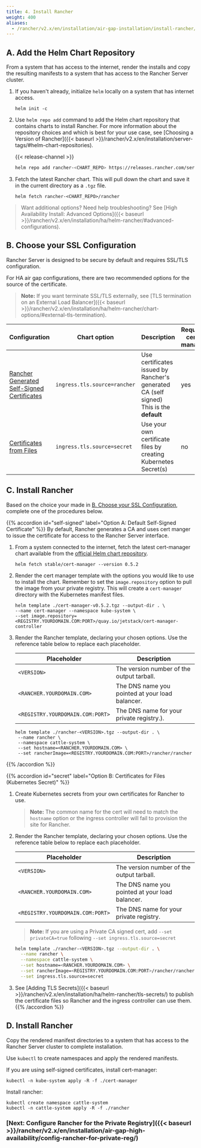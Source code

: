 ```yaml
---
title: 4. Install Rancher
weight: 400
aliases:
  - /rancher/v2.x/en/installation/air-gap-installation/install-rancher/
---
```


## A. Add the Helm Chart Repository

From a system that has access to the internet, render the installs and copy the resulting manifests to a system that has access to the Rancher Server cluster.

1. If you haven't already, initialize `helm` locally on a system that has internet access.

    ```plain
    helm init -c
    ```

2. Use `helm repo add` command to add the Helm chart repository that contains charts to install Rancher. For more information about the repository choices and which is best for your use case, see [Choosing a Version of Rancher]({{< baseurl >}}/rancher/v2.x/en/installation/server-tags/#helm-chart-repositories).

    {{< release-channel >}}

    ```bash
    helm repo add rancher-<CHART_REPO> https://releases.rancher.com/server-charts/<CHART_REPO>
    ```

3. Fetch the latest Rancher chart. This will pull down the chart and save it in the current directory as a `.tgz` file.

    ```plain
    helm fetch rancher-<CHART_REPO>/rancher
    ```

>Want additional options? Need help troubleshooting? See [High Availability Install: Advanced Options]({{< baseurl >}}/rancher/v2.x/en/installation/ha/helm-rancher/#advanced-configurations).


## B. Choose your SSL Configuration

Rancher Server is designed to be secure by default and requires SSL/TLS configuration.

For HA air gap configurations, there are two recommended options for the source of the certificate.

> **Note:** If you want terminate SSL/TLS externally, see [TLS termination on an External Load Balancer]({{< baseurl >}}/rancher/v2.x/en/installation/ha/helm-rancher/chart-options/#external-tls-termination).

| Configuration | Chart option | Description | Requires cert-manager |
|-----|-----|-----|-----|
| [Rancher Generated Self-Signed Certificates](#self-signed) | `ingress.tls.source=rancher` | Use certificates issued by Rancher's generated CA (self signed)<br/>This is the **default** | yes |
| [Certificates from Files](#secret) | `ingress.tls.source=secret` | Use your own certificate files by creating Kubernetes Secret(s) | no |

## C. Install Rancher

Based on the choice your made in [B. Choose your SSL Configuration](#b-optional-install-cert-manager), complete one of the procedures below.

{{% accordion id="self-signed" label="Option A: Default Self-Signed Certificate" %}}
By default, Rancher generates a CA and uses cert manger to issue the certificate for access to the Rancher Server interface. 

1. From a system connected to the internet, fetch the latest cert-manager chart available from the [official Helm chart repository](https://github.com/helm/charts/tree/master/stable). 

    ```plain
    helm fetch stable/cert-manager --version 0.5.2
    ```

1. Render the cert manager template with the options you would like to use to install the chart. Remember to set the `image.repository` option to pull the image from your private registry. This will create a `cert-manager` directory with the Kubernetes manifest files.

    ```plain
    helm template ./cert-manager-v0.5.2.tgz --output-dir . \
    --name cert-manager --namespace kube-system \
    --set image.repository=<REGISTRY.YOURDOMAIN.COM:PORT>/quay.io/jetstack/cert-manager-controller
    ```

1. Render the Rancher template, declaring your chosen options. Use the reference table below to replace each placeholder.

    Placeholder | Description
    ------------|-------------
    `<VERSION>` | The version number of the output tarball.
    `<RANCHER.YOURDOMAIN.COM>` | The DNS name you pointed at your load balancer.
    `<REGISTRY.YOURDOMAIN.COM:PORT>` | The DNS name for your private registry.).

    ```plain
    helm template ./rancher-<VERSION>.tgz --output-dir . \
     --name rancher \
     --namespace cattle-system \
     --set hostname=<RANCHER.YOURDOMAIN.COM> \
     --set rancherImage=<REGISTRY.YOURDOMAIN.COM:PORT>/rancher/rancher
    ```

{{% /accordion %}}

{{% accordion id="secret" label="Option B: Certificates for Files (Kubernetes Secret)" %}}

1. Create Kubernetes secrets from your own certificates for Rancher to use.

    > **Note:** The common name for the cert will need to match the `hostname` option or the ingress controller will fail to provision the site for Rancher.

1. Render the Rancher template, declaring your chosen options. Use the reference table below to replace each placeholder.

    Placeholder | Description
    ------------|-------------
    `<VERSION>` | The version number of the output tarball.
    `<RANCHER.YOURDOMAIN.COM>` | The DNS name you pointed at your load balancer.
    `<REGISTRY.YOURDOMAIN.COM:PORT>` | The DNS name for your private registry.

    > **Note:** If you are using a Private CA signed cert, add `--set privateCA=true` following `--set ingress.tls.source=secret`

    ```bash
    helm template ./rancher-<VERSION>.tgz --output-dir . \
      --name rancher \
      --namespace cattle-system \
      --set hostname=<RANCHER.YOURDOMAIN.COM> \
      --set rancherImage=<REGISTRY.YOURDOMAIN.COM:PORT>/rancher/rancher \
      --set ingress.tls.source=secret
    ```

1. See [Adding TLS Secrets]({{< baseurl >}}/rancher/v2.x/en/installation/ha/helm-rancher/tls-secrets/) to publish the certificate files so Rancher and the ingress controller can use them. 
{{% /accordion %}}

## D. Install Rancher

Copy the rendered manifest directories to a system that has access to the Rancher Server cluster to complete installation.

Use `kubectl` to create namespaces and apply the rendered manifests.

If you are using self-signed certificates, install cert-manager:

```plain
kubectl -n kube-system apply -R -f ./cert-manager
```

Install rancher:

```plain
kubectl create namespace cattle-system
kubectl -n cattle-system apply -R -f ./rancher
```

### [Next: Configure Rancher for the Private Registry]({{< baseurl >}}/rancher/v2.x/en/installation/air-gap-high-availability/config-rancher-for-private-reg/)
